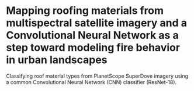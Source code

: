 # Mapping roofing materials from multispectral satellite imagery and a Convolutional Neural Network as a step toward modeling fire behavior in urban landscapes

Classifying roof material types from PlanetScope SuperDove imagery using a common Convolutional Neural Network (CNN) classifier (ResNet-18).
